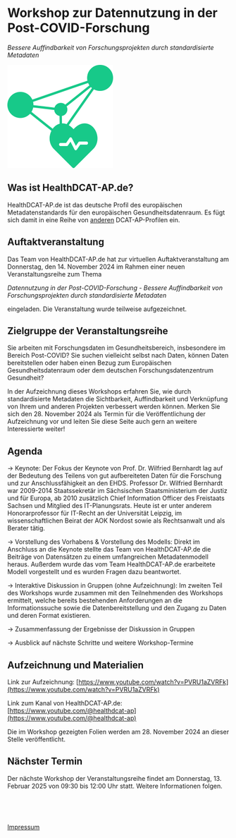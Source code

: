 

# Workshop zur Datennutzung in der Post-COVID-Forschung

*Bessere Auffindbarkeit von Forschungsprojekten durch standardisierte Metadaten*

![Logo HealthDCAT-AP.de](https://github.com/HealthDCAT-AP-de/healthdcat-ap.de/blob/main/images/logo_small.png?raw=true)



## Was ist HealthDCAT-AP.de?

HealthDCAT-AP.de ist das deutsche Profil des europäischen Metadatenstandards für den europäischen Gesundheitsdatenraum. Es fügt sich damit in eine Reihe von [anderen](https://github.com/GKStGovData/awesome-dcat-ap) DCAT-AP-Profilen ein.



## Auftaktveranstaltung

Das Team von HealthDCAT-AP.de hat zur virtuellen Auftaktveranstaltung am Donnerstag, den 14. November 2024 im Rahmen einer neuen Veranstaltungsreihe zum Thema 

*Datennutzung in der Post-COVID-Forschung - Bessere Auffindbarkeit von Forschungsprojekten durch standardisierte Metadaten* 

eingeladen. 
Die Veranstaltung wurde teilweise aufgezeichnet.



## Zielgruppe der Veranstaltungsreihe

Sie arbeiten mit Forschungsdaten im Gesundheitsbereich, insbesondere im Bereich Post-COVID? Sie suchen vielleicht selbst nach Daten, können Daten bereitstellen oder haben einen Bezug zum Europäischen Gesundheitsdatenraum oder dem deutschen Forschungsdatenzentrum Gesundheit? 

In der Aufzeichnung dieses Workshops erfahren Sie, wie durch standardisierte Metadaten die Sichtbarkeit, Auffindbarkeit und Verknüpfung von Ihrem und anderen Projekten verbessert werden können. 
Merken Sie sich den 28. November 2024 als Termin für die Veröffentlichung der Aufzeichnung vor und leiten Sie diese Seite auch gern an weitere Interessierte weiter! 



## Agenda

→ Keynote: 
Der Fokus der Keynote von Prof. Dr. Wilfried Bernhardt lag auf der Bedeutung des Teilens von gut aufbereiteten Daten für die Forschung und zur Anschlussfähigkeit an den EHDS.
Professor Dr. Wilfried Bernhardt war 2009-2014 Staatssekretär im Sächsischen Staatsministerium der Justiz und für Europa, ab 2010 zusätzlich Chief Information Officer des Freistaats Sachsen und Mitglied des IT-Planungsrats. Heute ist er unter anderem Honorarprofessor für IT-Recht an der Universität Leipzig, im wissenschaftlichen Beirat der AOK Nordost sowie als Rechtsanwalt und als Berater tätig.

→ Vorstellung des Vorhabens & Vorstellung des Modells: 
Direkt im Anschluss an die Keynote stellte das Team von HealthDCAT-AP.de die Beiträge von Datensätzen zu einem umfangreichen Metadatenmodell heraus. Außerdem wurde das vom Team HealthDCAT-AP.de erarbeitete Modell vorgestellt und es wurden Fragen dazu beantwortet.

→ Interaktive Diskussion in Gruppen (ohne Aufzeichnung):
Im zweiten Teil des Workshops wurde zusammen mit den Teilnehmenden des Workshops ermittelt, welche bereits bestehenden Anforderungen an die Informationssuche sowie die Datenbereitstellung und den Zugang zu Daten und deren Format existieren.

→ Zusammenfassung der Ergebnisse der Diskussion in Gruppen 

→ Ausblick auf nächste Schritte und weitere Workshop-Termine



## Aufzeichnung und Materialien

Link zur Aufzeichnung: [https://www.youtube.com/watch?v=PVRU1aZVRFk](https://www.youtube.com/watch?v=PVRU1aZVRFk)

Link zum Kanal von HealthDCAT-AP.de: [https://www.youtube.com/@healthdcat-ap](https://www.youtube.com/@healthdcat-ap)

Die im Workshop gezeigten Folien werden am 28. November 2024 an dieser Stelle veröffentlicht.



## Nächster Termin

Der nächste Workshop der Veranstaltungsreihe findet am Donnerstag, 13. Februar 2025 von 09:30 bis 12:00 Uhr statt. Weitere Informationen folgen.

&nbsp;

&nbsp;

[Impressum](/imprint.md)
